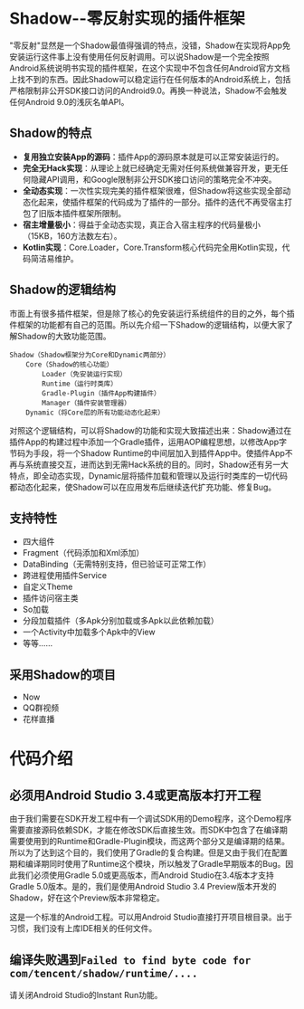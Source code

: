 # Shadow--零反射实现的插件框架
"零反射"显然是一个Shadow最值得强调的特点，没错，Shadow在实现将App免安装运行这件事上没有使用任何反射调用。可以说Shadow是一个完全按照Android系统说明书实现的插件框架，在这个实现中不包含任何Android官方文档上找不到的东西。因此Shadow可以稳定运行在任何版本的Android系统上，包括严格限制非公开SDK接口访问的Android9.0。再换一种说法，Shadow不会触发任何Android 9.0的浅灰名单API。

## Shadow的特点
* **复用独立安装App的源码**：插件App的源码原本就是可以正常安装运行的。
* **完全无Hack实现**：从理论上就已经确定无需对任何系统做兼容开发，更无任何隐藏API调用，和Google限制非公开SDK接口访问的策略完全不冲突。
* **全动态实现**：一次性实现完美的插件框架很难，但Shadow将这些实现全部动态化起来，使插件框架的代码成为了插件的一部分。插件的迭代不再受宿主打包了旧版本插件框架所限制。
* **宿主增量极小**：得益于全动态实现，真正合入宿主程序的代码量极小（15KB，160方法数左右）。
* **Kotlin实现**：Core.Loader，Core.Transform核心代码完全用Kotlin实现，代码简洁易维护。

## Shadow的逻辑结构
市面上有很多插件框架，但是除了核心的免安装运行系统组件的目的之外，每个插件框架的功能都有自己的范围。所以先介绍一下Shadow的逻辑结构，以便大家了解Shadow的大致功能范围。
```
Shadow（Shadow框架分为Core和Dynamic两部分）
    Core（Shadow的核心功能）
        Loader（免安装运行实现）
        Runtime（运行时类库）
        Gradle-Plugin（插件App构建插件）
        Manager（插件安装管理器）
    Dynamic（将Core层的所有功能动态化起来）
```

对照这个逻辑结构，可以将Shadow的功能和实现大致描述出来：Shadow通过在插件App的构建过程中添加一个Gradle插件，运用AOP编程思想，以修改App字节码为手段，将一个Shadow Runtime的中间层加入到插件App中。使插件App不再与系统直接交互，进而达到无需Hack系统的目的。同时，Shadow还有另一大特点，即全动态实现，Dynamic层将插件加载和管理以及运行时类库的一切代码都动态化起来，使Shadow可以在应用发布后继续迭代扩充功能、修复Bug。

## 支持特性
* 四大组件
* Fragment（代码添加和Xml添加）
* DataBinding（无需特别支持，但已验证可正常工作）
* 跨进程使用插件Service
* 自定义Theme
* 插件访问宿主类
* So加载
* 分段加载插件（多Apk分别加载或多Apk以此依赖加载）
* 一个Activity中加载多个Apk中的View
* 等等……

## 采用Shadow的项目
* Now
* QQ群视频
* 花样直播

# 代码介绍

## 必须用Android Studio 3.4或更高版本打开工程
由于我们需要在SDK开发工程中有一个调试SDK用的Demo程序，这个Demo程序需要直接源码依赖SDK，才能在修改SDK后直接生效。而SDK中包含了在编译期需要使用到的Runtime和Gradle-Plugin模块，而这两个部分又是编译期的结果。所以为了达到这个目的，我们使用了Gradle的复合构建。但是又由于我们在配置期和编译期同时使用了Runtime这个模块，所以触发了Gradle早期版本的Bug。因此我们必须使用Gradle 5.0或更高版本，而Android Studio在3.4版本才支持Gradle 5.0版本。是的，我们是使用Android Studio 3.4 Preview版本开发的Shadow，好在这个Preview版本非常稳定。

这是一个标准的Android工程。可以用Android Studio直接打开项目根目录。出于习惯，我们没有上库IDE相关的任何文件。

## 编译失败遇到`Failed to find byte code for com/tencent/shadow/runtime/....`
请关闭Android Studio的Instant Run功能。
